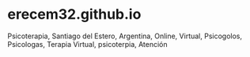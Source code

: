 # erecem32.github.io
Psicoterapia, Santiago del Estero, Argentina, Online, Virtual, Psicogolos, Psicologas, Terapia Virtual, psicoterpia, Atención

